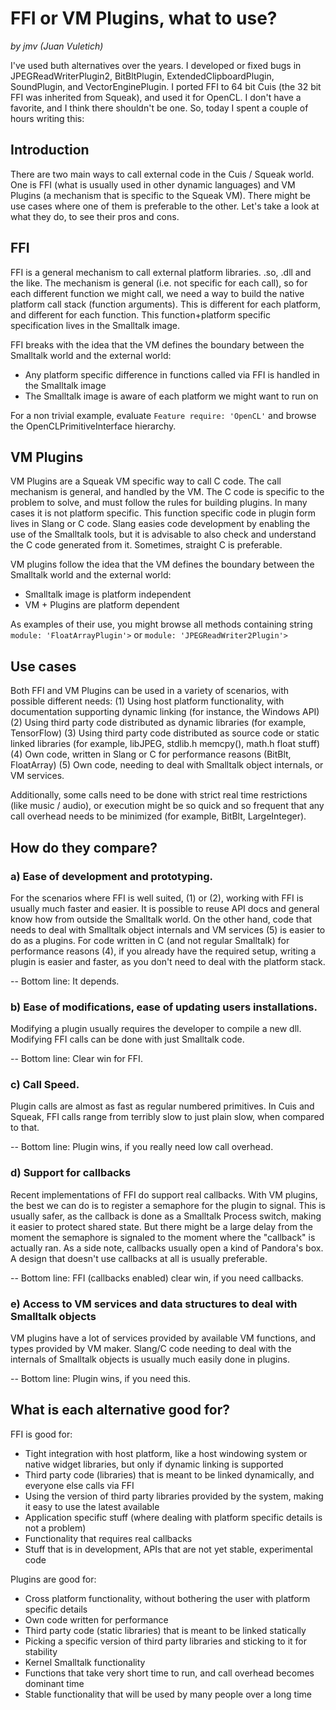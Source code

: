 # FFI or VM Plugins, what to use?
*by jmv (Juan Vuletich)*

I've used buth alternatives over the years. I developed or fixed bugs in JPEGReadWriterPlugin2, BitBltPlugin, ExtendedClipboardPlugin, SoundPlugin, and VectorEnginePlugin. I ported FFI to 64 bit Cuis (the 32 bit FFI was inherited from Squeak), and used it for OpenCL. I don't have a favorite, and I think there shouldn't be one. So, today I spent a couple of hours writing this:


## Introduction

There are two main ways to call external code in the Cuis / Squeak world. One is FFI (what is usually used in other dynamic languages) and VM Plugins (a mechanism that is specific to the Squeak VM). There might be use cases where one of them is preferable to the other. Let's take a look at what they do, to see their pros and cons.


## FFI

FFI is a general mechanism to call external platform libraries. .so, .dll and the like. The mechanism is general (i.e. not specific for each call), so for each different function we might call, we need a way to build the native platform call stack (function arguments). This is different for each platform, and different for each function. This function+platform specific specification lives in the Smalltalk image.

FFI breaks with the idea that the VM defines the boundary between the Smalltalk world and the external world:
- Any platform specific difference in functions called via FFI is handled in the Smalltalk image
- The Smalltalk image is aware of each platform we might want to run on

For a non trivial example, evaluate `Feature require: 'OpenCL'` and browse the OpenCLPrimitiveInterface hierarchy.


## VM Plugins

VM Plugins are a Squeak VM specific way to call C code. The call mechanism is general, and handled by the VM. The C code is specific to the problem to solve, and must follow the rules for building plugins. In many cases it is not platform specific. This function specific code in plugin form lives in Slang or C code. Slang easies code development by enabling the use of the Smalltalk tools, but it is advisable to also check and understand the C code generated from it. Sometimes, straight C is preferable.

VM plugins follow the idea that the VM defines the boundary between the Smalltalk world and the external world:
- Smalltalk image is platform independent
- VM + Plugins are platform dependent

As examples of their use, you might browse all methods containing string `module: 'FloatArrayPlugin'>` or `module: 'JPEGReadWriter2Plugin'>`


## Use cases

Both FFI and VM Plugins can be used in a variety of scenarios, with possible different needs:
(1) Using host platform functionality, with documentation supporting dynamic linking (for instance, the Windows API)
(2) Using third party code distributed as dynamic libraries (for example, TensorFlow)
(3) Using third party code distributed as source code or static linked libraries (for example, libJPEG, stdlib.h memcpy(), math.h float stuff)
(4) Own code, written in Slang or C for performance reasons (BitBlt, FloatArray)
(5) Own code, needing to deal with Smalltalk object internals, or VM services.

Additionally, some calls need to be done with strict real time restrictions (like music / audio), or execution might be so quick and so frequent that any call overhead needs to be minimized (for example, BitBlt, LargeInteger). 


## How do they compare?

### a) Ease of development and prototyping.
For the scenarios where FFI is well suited, (1) or (2), working with FFI is usually much faster and easier. It is possible to reuse API docs and general know how from outside the Smalltalk world. On the other hand, code that needs to deal with Smalltalk object internals and VM services (5) is easier to do as a plugins. For code written in C (and not regular Smalltalk) for performance reasons (4), if you already have the required setup, writing a plugin is easier and faster, as you don't need to deal with the platform stack.

-- Bottom line: It depends.

### b) Ease of modifications, ease of updating users installations.
Modifying a plugin usually requires the developer to compile a new dll. Modifying FFI calls can be done with just Smalltalk code.

-- Bottom line: Clear win for FFI.

### c) Call Speed.
Plugin calls are almost as fast as regular numbered primitives. In Cuis and Squeak, FFI calls range from terribly slow to just plain slow, when compared to that.

-- Bottom line: Plugin wins, if you really need low call overhead.

### d) Support for callbacks
Recent implementations of FFI do support real callbacks. With VM plugins, the best we can do is to register a semaphore for the plugin to signal. This is usually safer, as the callback is done as a Smalltalk Process switch, making it easier to protect shared state. But there might be a large delay from the moment the semaphore is signaled to the moment where the "callback" is actually ran. As a side note, callbacks usually open a kind of Pandora's box. A design that doesn't use callbacks at all is usually preferable.

-- Bottom line: FFI (callbacks enabled) clear win, if you need callbacks.

### e) Access to VM services and data structures to deal with Smalltalk objects
VM plugins have a lot of services provided by available VM functions, and types provided by VM maker. Slang/C code needing to deal with the internals of Smalltalk objects is usually much easily done in plugins.

-- Bottom line: Plugin wins, if you need this.


## What is each alternative good for?

FFI is good for:
- Tight integration with host platform, like a host windowing system or native widget libraries, but only if dynamic linking is supported
- Third party code (libraries) that is meant to be linked dynamically, and everyone else calls via FFI
- Using the version of third party libraries provided by the system, making it easy to use the latest available
- Application specific stuff (where dealing with platform specific details is not a problem)
- Functionality that requires real callbacks
- Stuff that is in development, APIs that are not yet stable, experimental code

Plugins are good for:
- Cross platform functionality, without bothering the user with platform specific details
- Own code written for performance
- Third party code (static libraries) that is meant to be linked statically
- Picking a specific version of third party libraries and sticking to it for stability
- Kernel Smalltalk functionality
- Functions that take very short time to run, and call overhead becomes dominant time
- Stable functionality that will be used by many people over a long time

